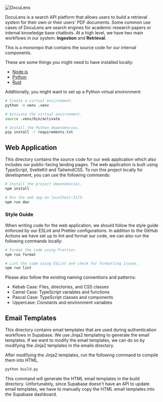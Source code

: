 ![DocuLens](https://doculens-assets.s3.amazonaws.com/banners/logo.png)

DocuLens is a search API platform that allows users to build a retrieval system
for their own or their users' PDF documents. Some common use cases of DocuLens
are search engines for academic research papers or internal knowledge base
chatbots. At a high level, we have two main workflows in our system:
**Ingestion** and **Retrieval**.

This is a monorepo that contains the source code for our internal components.

These are some things you might need to have installed locally:

- [Node.js](https://nodejs.org/en/download/package-manager)
- [Python](https://python.org/downloads)
- [Rust](https://rust-lang.org/tools/install)

Additionally, you might want to set up a Python virtual environment:

```bash
# Create a virtual environment.
python -m venv .venv

# Activate the virtual environment.
source .venv/bin/activate

# Install the Python dependencies.
pip install -r requirements.txt
```

<!-- Add project components and their documentations below -->

## Web Application

This directory contains the source code for our web application which also
includes our public-facing landing pages. The web application is built using
TypeScript, SvelteKit and TailwindCSS. To run this project locally for
development, you can use the following commands:

```bash
# Install the project dependencies.
npm install

# Run the web app on localhost:5173.
npm run dev
```

### Style Guide

When writing code for the web application, we should follow the style guide
enforced by our ESLint and Prettier configurations. In addition to the GitHub
Actions we have set up to lint and format our code, we can also run the
following commands locally:

```bash
# Format the code using Prettier.
npm run format

# Lint the code using ESLint and check for formatting issues.
npm run lint
```

Please also follow the existing naming conventions and patterns:

- Kebab Case: Files, directories, and CSS classes
- Camel Case: TypeScript variables and functions
- Pascal Case: TypeScript classes and components
- Uppercase: Constants and environment variables

## Email Templates

This directory contains email templates that are used during authentication
workflows in Supabase. We use Jinja2 templating to generate the email templates.
If we want to modify the email templates, we can do so by modifying the Jinja2
templates in the emails directory.

After modifying the Jinja2 templates, run the following command to compile them
into HTML.

```bash
python build.py
```

This command will generate the HTML email templates in the build directory.
Unfortunately, since Supabase doesn't have an API to update email templates, we
have to manually copy the HTML email templates into the Supabase dashboard.
